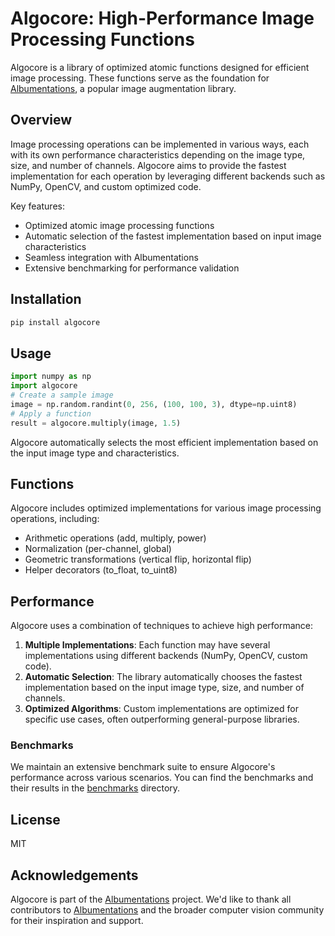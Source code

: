 # Algocore: High-Performance Image Processing Functions

Algocore is a library of optimized atomic functions designed for efficient image processing. These functions serve as the foundation for [Albumentations](https://github.com/albumentations-team/albumentations), a popular image augmentation library.

## Overview

Image processing operations can be implemented in various ways, each with its own performance characteristics depending on the image type, size, and number of channels. Algocore aims to provide the fastest implementation for each operation by leveraging different backends such as NumPy, OpenCV, and custom optimized code.

Key features:

- Optimized atomic image processing functions
- Automatic selection of the fastest implementation based on input image characteristics
- Seamless integration with Albumentations
- Extensive benchmarking for performance validation

## Installation

```bash
pip install algocore
```

## Usage

```python
import numpy as np
import algocore
# Create a sample image
image = np.random.randint(0, 256, (100, 100, 3), dtype=np.uint8)
# Apply a function
result = algocore.multiply(image, 1.5)
```

Algocore automatically selects the most efficient implementation based on the input image type and characteristics.

## Functions

Algocore includes optimized implementations for various image processing operations, including:

- Arithmetic operations (add, multiply, power)
- Normalization (per-channel, global)
- Geometric transformations (vertical flip, horizontal flip)
- Helper decorators (to_float, to_uint8)

## Performance

Algocore uses a combination of techniques to achieve high performance:

1. **Multiple Implementations**: Each function may have several implementations using different backends (NumPy, OpenCV, custom code).
2. **Automatic Selection**: The library automatically chooses the fastest implementation based on the input image type, size, and number of channels.
3. **Optimized Algorithms**: Custom implementations are optimized for specific use cases, often outperforming general-purpose libraries.

### Benchmarks

We maintain an extensive benchmark suite to ensure Algocore's performance across various scenarios. You can find the benchmarks and their results in the [benchmarks](./benchmarks/README.md) directory.

## License

MIT

## Acknowledgements

Algocore is part of the [Albumentations](https://github.com/albumentations-team/albumentations) project. We'd like to thank all contributors to [Albumentations](https://albumentations.ai/) and the broader computer vision community for their inspiration and support.
